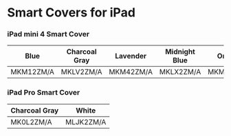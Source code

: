 # Smart Covers for iPad

### iPad mini 4 Smart Cover

| Blue | Charcoal Gray | Lavender | Midnight Blue | Orange | Pink | (PRODUCT)RED | Stone | Turquoise | White |
|-----|-----|-----|-----|-----|-----|-----|-----|-----|-----|
| MKM12ZM/A | MKLV2ZM/A | MKM42ZM/A | MKLX2ZM/A | MKM22ZM/A | MKM32ZM/A | MKLY2ZM/A | MKM02ZM/A | MKM52ZM/A | MKLW2ZM/A |

### iPad Pro Smart Cover

| Charcoal Gray | White |
|-----|-----|
| MK0L2ZM/A | MLJK2ZM/A |

